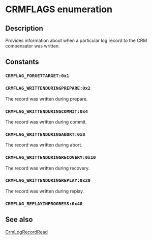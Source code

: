 # CRMFLAGS enumeration

## Description

Provides information about when a particular log record to the CRM compensator was written.

## Constants

### `CRMFLAG_FORGETTARGET:0x1`

### `CRMFLAG_WRITTENDURINGPREPARE:0x2`

The record was written during prepare.

### `CRMFLAG_WRITTENDURINGCOMMIT:0x4`

The record was written during commit.

### `CRMFLAG_WRITTENDURINGABORT:0x8`

The record was written during abort.

### `CRMFLAG_WRITTENDURINGRECOVERY:0x10`

The record was written during recovery.

### `CRMFLAG_WRITTENDURINGREPLAY:0x20`

The record was written during replay.

### `CRMFLAG_REPLAYINPROGRESS:0x40`

## See also

[CrmLogRecordRead](https://learn.microsoft.com/windows/desktop/api/comsvcs/ns-comsvcs-crmlogrecordread)